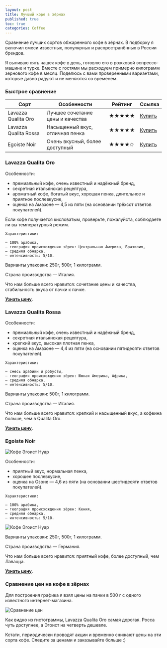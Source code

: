 ```yaml
---
layout: post
title: Лучший кофе в зёрнах
published: true
toc: true
categories: Coffee
---
```


Сравнение лучших сортов обжаренного кофе в зёрнах. 
В подборку я включил смеси известных, популярных и распространённых в России брендов.

Я выпиваю пять чашек кофе в день, готовлю его в рожковой эспрессо-машине и турке. Вместе с гостями мы расходуем примерно килограмм зернового кофе в месяц. 
Поделюсь с вами проверенными вариантами, которые давно радуют и не меняются со временем.

### Быстрое сравнение

Сорт | Особенности | Рейтинг | Ссылка
------------ | ------------- |------|---
Lavazza Qualita Oro | Лучшее сочетание цены и качества | ★★★★★ | <a href="{{ site.url }}/lavazza-qualita-oro-500/">Купить</a>
Lavazza Qualita Rossa | Насыщенный вкус, отличная пенка | ★★★★★ | <a href="{{ site.url }}/lavazza-qualita-rossa-500/">Купить</a>
Egoiste Noir | Очень вкусный, более доступный | ★★★★✩ | <a href="{{ site.url }}/egoiste-noir-500/">Купить</a>


### Lavazza Qualita Oro

Особенности:

- премиальный кофе, очень известный и надёжный бренд,
- секретная итальянская рецептура,
- ароматный кофе, богатый вкус, хорошая пенка, длительное и приятное послевкусие,
- оценка на Амазоне — 4,5 из пяти (на основании трёхсот ответов покупателей).

Если кофе получается кисловатым, проверьте, пожалуйста, соблюдаете ли вы температурный режим.

```
Характеристики:

— 100% арабика,
– география происхождения зёрен: Центральная Америка, Бразилия,
– средняя обжарка,
– интенсивность: 5/10.
```

Варианты упаковки: 250г, 500г, 1 килограмм.

Страна производства — Италия.

Что нам больше всего нравится: сочетание цены и качества, стабильность вкуса от пачки к пачке.

**<a href="{{ site.url }}/lavazza-qualita-oro-500/">Узнать цену</a>**.

### Lavazza Qualita Rossa

Особенности:

- премиальный кофе, очень известный и надёжный бренд,
- секретная итальянская рецептура,
- крепкий вкус, высокая плотная пенка,
- оценка на Амазоне — 4,4 из пяти (на основании пятидесяти ответов покупателей).


```
Характеристики:

— смесь арабики и робусты,
– география происхождения зёрен: Южная Америка, Африка,
– средняя обжарка,
– интенсивность: 5/10.
```

Варианты упаковки: 500г, 1 килограмм.

Страна производства — Италия.

Что нам больше всего нравится: крепкий и насыщенный вкус, а кофеина больше, чем в Qualita Oro.

**<a href="{{ site.url }}/lavazza-qualita-rossa-500/">Узнать цену</a>**.

### Egoiste Noir

![Кофе Эгоист Нуар](../../../images/egoist-noir.jpg)

Особенности:

- приятный вкус, нормальная пенка,
- хорошее послевкусие,
- оценка на Озоне — 4,6 из пяти (на основании шестидесяти ответов покупателей).


```
Характеристики:

— 100% арабика,
– география происхождения зёрен: Кения,
– средняя обжарка,
– интенсивность: 5/10.
```

![Кофе Эгоист Нуар](../../../images/egoist-noir-beans-and-pantone.jpg)

Варианты упаковки: 250г, 500г, 1 килограмм.

Страна производства — Германия.

Что нам больше всего нравится: приятный кофе, более доступный, чем Лавацца.

**<a href="{{ site.url }}/egoiste-noir-500/">Узнать цену</a>**.

### Сравнение цен на кофе в зёрнах

Для построения графика я взял цены на пачки в 500 г с одного известного интернет-магазина.

![Сравнение цен](../../../images/coffee-prices.png)

Как видно из гистограммы, Lavazza Qualita Oro самая дорогая. Росса чуть доступнее, а Эгоист на четверть дешевле.

Кстати, периодически проводят акции и временно снижают цены на эти сорта кофе. Следите за ценами и заказывайте больше :)
